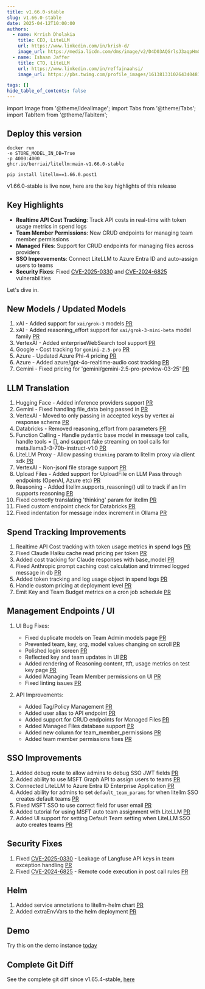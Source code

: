 ```yaml
---
title: v1.66.0-stable
slug: v1.66.0-stable
date: 2025-04-12T10:00:00
authors:
  - name: Krrish Dholakia
    title: CEO, LiteLLM
    url: https://www.linkedin.com/in/krish-d/
    image_url: https://media.licdn.com/dms/image/v2/D4D03AQGrlsJ3aqpHmQ/profile-displayphoto-shrink_400_400/B4DZSAzgP7HYAg-/0/1737327772964?e=1749686400&v=beta&t=Hkl3U8Ps0VtvNxX0BNNq24b4dtX5wQaPFp6oiKCIHD8
  - name: Ishaan Jaffer
    title: CTO, LiteLLM
    url: https://www.linkedin.com/in/reffajnaahsi/
    image_url: https://pbs.twimg.com/profile_images/1613813310264340481/lz54oEiB_400x400.jpg

tags: []
hide_table_of_contents: false
---
```


import Image from '@theme/IdealImage';
import Tabs from '@theme/Tabs';
import TabItem from '@theme/TabItem';

## Deploy this version

<Tabs>
<TabItem value="docker" label="Docker">

``` showLineNumbers title="docker run litellm"
docker run
-e STORE_MODEL_IN_DB=True
-p 4000:4000
ghcr.io/berriai/litellm:main-v1.66.0-stable
```
</TabItem>

<TabItem value="pip" label="Pip">

``` showLineNumbers title="pip install litellm"
pip install litellm==1.66.0.post1
```
</TabItem>
</Tabs>

v1.66.0-stable is live now, here are the key highlights of this release

## Key Highlights
- **Realtime API Cost Tracking**: Track API costs in real-time with token usage metrics in spend logs
- **Team Member Permissions**: New CRUD endpoints for managing team member permissions
- **Managed Files**: Support for CRUD endpoints for managing files across providers
- **SSO Improvements**: Connect LiteLLM to Azure Entra ID and auto-assign users to teams
- **Security Fixes**: Fixed [CVE-2025-0330](https://www.cve.org/CVERecord?id=CVE-2025-0330) and [CVE-2024-6825](https://www.cve.org/CVERecord?id=CVE-2024-6825) vulnerabilities

Let's dive in.

## New Models / Updated Models

1. xAI - Added support for `xai/grok-3` models [PR](https://github.com/BerriAI/litellm/pull/9920)
2. xAI - Added reasoning_effort support for `xai/grok-3-mini-beta` model family [PR](https://github.com/BerriAI/litellm/pull/9932)
3. VertexAI - Added enterpriseWebSearch tool support [PR](https://github.com/BerriAI/litellm/pull/9856)
4. Google - Cost tracking for `gemini-2.5-pro` [PR](https://github.com/BerriAI/litellm/pull/9837)
5. Azure - Updated Azure Phi-4 pricing [PR](https://github.com/BerriAI/litellm/pull/9862)
6. Azure - Added azure/gpt-4o-realtime-audio cost tracking [PR](https://github.com/BerriAI/litellm/pull/9893)
7. Gemini - Fixed pricing for 'gemini/gemini-2.5-pro-preview-03-25' [PR](https://github.com/BerriAI/litellm/pull/9896)

## LLM Translation

1. Hugging Face - Added inference providers support [PR](https://github.com/BerriAI/litellm/pull/9773)
2. Gemini - Fixed handling file_data being passed in [PR](https://github.com/BerriAI/litellm/pull/9786)
3. VertexAI - Moved to only passing in accepted keys by vertex ai response schema [PR](https://github.com/BerriAI/litellm/pull/8992)
4. Databricks - Removed reasoning_effort from parameters [PR](https://github.com/BerriAI/litellm/pull/9811)
5. Function Calling - Handle pydantic base model in message tool calls, handle tools = [], and support fake streaming on tool calls for meta.llama3-3-70b-instruct-v1:0 [PR](https://github.com/BerriAI/litellm/pull/9774)
6. LiteLLM Proxy - Allow passing `thinking` param to litellm proxy via client sdk [PR](https://github.com/BerriAI/litellm/pull/9386)
7. VertexAI - Non-jsonl file storage support [PR](https://github.com/BerriAI/litellm/pull/9781)
8. Upload Files - Added support for UploadFile on LLM Pass through endpoints (OpenAI, Azure etc) [PR](https://github.com/BerriAI/litellm/pull/9853)
9. Reasoning - Added litellm.supports_reasoning() util to track if an llm supports reasoning [PR](https://github.com/BerriAI/litellm/pull/9923)
10. Fixed correctly translating 'thinking' param for litellm [PR](https://github.com/BerriAI/litellm/pull/9904)
11. Fixed custom endpoint check for Databricks [PR](https://github.com/BerriAI/litellm/pull/9925)
12. Fixed indentation for message index increment in Ollama [PR](https://github.com/BerriAI/litellm/pull/9943)

## Spend Tracking Improvements

1. Realtime API Cost tracking with token usage metrics in spend logs [PR](https://github.com/BerriAI/litellm/pull/9795)
2. Fixed Claude Haiku cache read pricing per token [PR](https://github.com/BerriAI/litellm/pull/9834)
3. Added cost tracking for Claude responses with base_model [PR](https://github.com/BerriAI/litellm/pull/9897)
4. Fixed Anthropic prompt caching cost calculation and trimmed logged message in db [PR](https://github.com/BerriAI/litellm/pull/9838)
5. Added token tracking and log usage object in spend logs [PR](https://github.com/BerriAI/litellm/pull/9843)
6. Handle custom pricing at deployment level [PR](https://github.com/BerriAI/litellm/pull/9855)
7. Emit Key and Team Budget metrics on a cron job schedule [PR](https://github.com/BerriAI/litellm/pull/9528)

## Management Endpoints / UI

1. UI Bug Fixes:
   - Fixed duplicate models on Team Admin models page [PR](https://github.com/BerriAI/litellm/pull/9775)
   - Prevented team, key, org, model values changing on scroll [PR](https://github.com/BerriAI/litellm/pull/9776)
   - Polished login screen [PR](https://github.com/BerriAI/litellm/pull/9778)
   - Reflected key and team updates in UI [PR](https://github.com/BerriAI/litellm/pull/9825)
   - Added rendering of Reasoning content, ttft, usage metrics on test key page [PR](https://github.com/BerriAI/litellm/pull/9931)
   - Added Managing Team Member permissions on UI [PR](https://github.com/BerriAI/litellm/pull/9927)
   - Fixed linting issues [PR](https://github.com/BerriAI/litellm/pull/9933)

2. API Improvements:
   - Added Tag/Policy Management [PR](https://github.com/BerriAI/litellm/pull/9813)
   - Added user alias to API endpoint [PR](https://github.com/BerriAI/litellm/pull/9859)
   - Added support for CRUD endpoints for Managed Files [PR](https://github.com/BerriAI/litellm/pull/9924)
   - Added Managed Files database support [PR](https://github.com/BerriAI/litellm/pull/9930)
   - Added new column for team_member_permissions [PR](https://github.com/BerriAI/litellm/pull/9941)
   - Added team member permissions fixes [PR](https://github.com/BerriAI/litellm/pull/9945)

## SSO Improvements

1. Added debug route to allow admins to debug SSO JWT fields [PR](https://github.com/BerriAI/litellm/pull/9835)
2. Added ability to use MSFT Graph API to assign users to teams [PR](https://github.com/BerriAI/litellm/pull/9865)
3. Connected LiteLLM to Azure Entra ID Enterprise Application [PR](https://github.com/BerriAI/litellm/pull/9872)
4. Added ability for admins to set `default_team_params` for when litellm SSO creates default teams [PR](https://github.com/BerriAI/litellm/pull/9895)
5. Fixed MSFT SSO to use correct field for user email [PR](https://github.com/BerriAI/litellm/pull/9886)
6. Added tutorial for using MSFT auto team assignment with LiteLLM [PR](https://github.com/BerriAI/litellm/pull/9898)
7. Added UI support for setting Default Team setting when LiteLLM SSO auto creates teams [PR](https://github.com/BerriAI/litellm/pull/9918)

## Security Fixes

1. Fixed [CVE-2025-0330](https://www.cve.org/CVERecord?id=CVE-2025-0330) - Leakage of Langfuse API keys in team exception handling [PR](https://github.com/BerriAI/litellm/pull/9830)
2. Fixed [CVE-2024-6825](https://www.cve.org/CVERecord?id=CVE-2024-6825) - Remote code execution in post call rules [PR](https://github.com/BerriAI/litellm/pull/9826)

## Helm

1. Added service annotations to litellm-helm chart [PR](https://github.com/BerriAI/litellm/pull/9840)
2. Added extraEnvVars to the helm deployment [PR](https://github.com/BerriAI/litellm/pull/9292)

## Demo

Try this on the demo instance [today](https://docs.litellm.ai/docs/proxy/demo)

## Complete Git Diff

See the complete git diff since v1.65.4-stable, [here](https://github.com/BerriAI/litellm/releases/tag/v1.66.0-stable)


